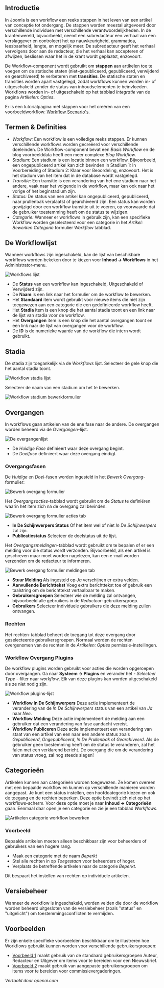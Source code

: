 <!-- Filename: J4.x:Workflow / Display title: Publicatieworkflow   -->

## Introductie

In Joomla is een workflow een reeks stappen in het leven van een artikel van conceptie tot ondergang. De stappen worden meestal uitgevoerd door verschillende individuen met verschillende verantwoordelijkheden. In de krantenwereld, bijvoorbeeld, neemt een subredacteur een verhaal van een verslaggever en controleert het op nauwkeurigheid, grammatica, leesbaarheid, lengte, en mogelijk meer. De subredacteur geeft het verhaal vervolgens door aan de redacteur, die het verhaal kan accepteren of afwijzen, beslissen waar het in de krant wordt geplaatst, enzovoort. 

De Workflow-component wordt gebruikt om **stappen** aan artikelen toe te voegen om de statische staten (niet-gepubliceerd, gepubliceerd, verwijderd en gearchiveerd) te verbeteren met **transities**. De statische staten en transities worden apart vastgelegd, zodat workflows kunnen worden in- of uitgeschakeld zonder de status van inhoudselementen te beïnvloeden. Workflows worden in- of uitgeschakeld op het tabblad *Integratie* van de pagina *Artikelen: Opties*. 

Er is een tutorialpagina met stappen voor het creëren van een voorbeeldworkflow: [Workflow Scenario's](jdocmanual?article=user/workflows/workflow-scenarios).

## Termen & Definities

- *Workflow:* Een workflow is een volledige reeks stappen. Er kunnen verschillende workflows worden gecreëerd voor verschillende doeleinden. De Workflow-component bevat een *Basis Workflow* en de blog voorbeelddata heeft een meer complexe *Blog Workflow*.
- *Stadium:* Een stadium is een locatie binnen een workflow. Bijvoorbeeld, een ongepubliceerd artikel kan zich bevinden in Stadium 1: In Voorbereiding of Stadium 2: Klaar voor Beoordeling, enzovoort. Het is het stadium van het item dat in de database wordt vastgelegd.
- *Transitie:* Een transitie is een verandering van het ene stadium naar het andere, vaak naar het volgende in de workflow, maar kan ook naar het vorige of het beginstadium zijn.
- *Status:* De status van een artikel kan ongepubliceerd, gepubliceerd, naar prullenbak verplaatst of gearchiveerd zijn. Een status kan worden gewijzigd door een workflow transitie uit te voeren, op voorwaarde dat de gebruiker toestemming heeft om de status te wijzigen.
- *Categorie:* Wanneer er workflows in gebruik zijn, kan een specifieke Workflow worden geselecteerd voor een categorie in het *Artikel: Bewerken Categorie* formulier *Workflow* tabblad.

## De Workflowlijst

Wanneer workflows zijn ingeschakeld, kan de lijst van beschikbare workflows worden bekeken door te kiezen voor **Inhoud → Workflows** in het Administrator-menu.

![Workflows lijst](../../../en/images/workflows/workflows-list.png)

- De **Status** van een workflow kan Ingeschakeld, Uitgeschakeld of Verwijderd zijn.
- De **Naam** is een link naar het formulier om de workflow te bewerken.
- Het **Standaard** item wordt gebruikt voor nieuwe items die niet zijn toegewezen aan een categorie die een gedefinieerde workflow heeft.
- Het **Stadia** item is een knop die het aantal stadia toont en een link naar de lijst van stadia voor de workflow.
- Het **Overgangen** item is een knop die het aantal overgangen toont en een link naar de lijst van overgangen voor de workflow.
- De **ID** is de numerieke waarde van de workflow die intern wordt gebruikt.

## Stadia

De stadia zijn toegankelijk via de *Workflows* lijst. Selecteer de gele knop die het aantal stadia toont.

![Workflow stadia lijst](../../../en/images/workflows/workflow-stages-list.png)

Selecteer de naam van een stadium om het te bewerken.

![Workflow stadium bewerkformulier](../../../en/images/workflows/workflow-stage-edit.png)

## Overgangen

In workflows gaan artikelen van de ene fase naar de andere. De overgangen worden beheerd via de *Overgangen*-lijst.

![De overgangenlijst](../../../en/images/workflows/workflow-transitions-list.png)

- De *Huidige Fase* definieert waar deze overgang begint.
- De *Doelfase* definieert waar deze overgang eindigt.

### Overgangsfasen

De *Huidige* en *Doel*-fasen worden ingesteld in het *Bewerk Overgang*-formulier:

![Bewerk overgang formulier](../../../en/images/workflows/workflow-transition-edit.png)

Het *Overgangsacties*-tabblad wordt gebruikt om de *Status* te definiëren waarin het item zich na de overgang zal bevinden.

![Bewerk overgang formulier acties tab](../../../en/images/workflows/workflow-transition-edit-actions-tab.png)

- **In De Schijnwerpers Status** Of het item wel of niet *In De Schijnwerpers* zal zijn.
- **Publicatiestatus** Selecteer de doelstatus uit de lijst.

Het *Overgangsmeldingen*-tabblad wordt gebruikt om te bepalen of er een melding voor die status wordt verzonden. Bijvoorbeeld, als een artikel is geschreven maar moet worden nagelezen, kan een e-mail worden verzonden om de redacteur te informeren.

![Bewerk overgang formulier meldingen tab](../../../en/images/workflows/workflow-transition-edit-notifications-tab.png)

- **Stuur Melding** Als ingesteld op *Ja* verschijnen er extra velden.
- **Aanvullende Berichttekst** Voeg extra berichttekst toe of gebruik een taalstring om de berichttekst vertaalbaar te maken.
- **Gebruikersgroepen** Selecteer wie de melding zal ontvangen, bijvoorbeeld alle gebruikers in de *Redacteur*-gebruikersgroep.
- **Gebruikers** Selecteer individuele gebruikers die deze melding zullen ontvangen.

### Rechten

Het rechten-tabblad beheert de toegang tot deze overgang door geselecteerde gebruikersgroepen. Normaal worden de rechten overgenomen van de rechten in de *Artikelen: Opties* permissie-instellingen.

### Workflow Overgang Plugins

De workflow plugins worden gebruikt voor acties die worden opgeroepen door overgangen. Ga naar **Systeem → Plugins** en verander het *- Selecteer Type -* filter naar *workflow*. Elk van deze plugins kan worden uitgeschakeld als ze niet nodig zijn.

![Workflow plugins-lijst](../../../en/images/workflows/workflow-plugins.png)

- **Workflow In De Schijnwerpers** Deze actie implementeert de verandering van de *In De Schijnwerpers* status van een artikel van *Ja* naar *Nee*.
- **Workflow Melding** Deze actie implementeert de melding aan een gebruiker dat een verandering van fase aandacht vereist.
- **Workflow Publiceren** Deze actie implementeert een verandering van staat van een artikel van een naar een andere status zoals *Gepubliceerd*, *Ongepubliceerd*, *In De Prullenbak* of *Gearchiveerd*. Als de gebruiker geen toestemming heeft om de status te veranderen, zal het falen met een verklarend bericht. De overgang die om de verandering van status vroeg, zal nog steeds slagen!

## Categorieën

Artikelen kunnen aan categorieën worden toegewezen. Ze komen overeen met een bepaalde workflow en kunnen op verschillende manieren worden aangepast. Je kunt een status instellen, een hoofdcategorie kiezen en ook de toegang en de rechten beperken. Deze optie bevindt zich niet op het workflows-scherm. Voor deze optie moet je naar **Inhoud → Categorieën** gaan. Eenmaal daar open je een categorie en zie je een tabblad *Workflows*.

![Artikelen categorie workflow bewerken](../../../en/images/workflows/workflow-categories-blog.png)

### Voorbeeld

Bepaalde artikelen moeten alleen beschikbaar zijn voor beheerders of gebruikers van een hogere rang.

- Maak een categorie met de naam *Beperkt*
- Stel alle rechten in op *Toegestaan* voor beheerders of hoger.
- Verplaats de betreffende artikelen naar de categorie *Beperkt*.

Dit bespaart het instellen van rechten op individuele artikelen.

## Versiebeheer

Wanneer de workflow is ingeschakeld, worden velden die door de workflow worden beheerd uitgesloten van de versiebeheer (zoals "status" en "uitgelicht") om toestemmingsconflicten te vermijden.

## Voorbeelden

Er zijn enkele specifieke voorbeelden beschikbaar om te illustreren hoe Workflows gebruikt kunnen worden voor verschillende gebruikersgroepen:

- [Voorbeeld 1](jdocmanual?article=user/workflows/workflow-example-1) maakt gebruik van de standaard gebruikersgroepen Auteur, Redacteur en Uitgever om items voor te bereiden voor een Nieuwsbrief.
- [Voorbeeld 2](jdocmanual?article=user/workflows/workflow-example-2) maakt gebruik van aangepaste gebruikersgroepen om items voor te bereiden voor commissievergaderingen.

*Vertaald door openai.com*

